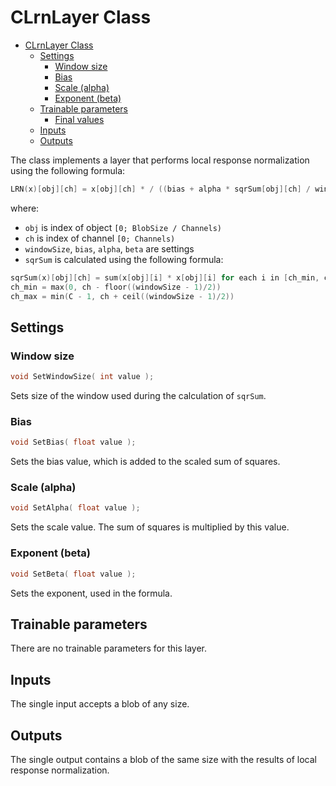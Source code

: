 # CLrnLayer Class

<!-- TOC -->

- [CLrnLayer Class](#clrn-class)
    - [Settings](#settings)
        - [Window size](#window-size)
        - [Bias](#bias)
        - [Scale (alpha)](#scale-(alpha))
        - [Exponent (beta)](#exponent-(beta))
    - [Trainable parameters](#trainable-parameters)
        - [Final values](#final-values)
    - [Inputs](#inputs)
    - [Outputs](#outputs)

<!-- /TOC -->

The class implements a layer that performs local response normalization using the following formula:

```c++
LRN(x)[obj][ch] = x[obj][ch] * / ((bias + alpha * sqrSum[obj][ch] / windowSize) ^ beta)
```

where:

- `obj` is index of object `[0; BlobSize / Channels)`
- `ch` is index of channel `[0; Channels)` 
- `windowSize`, `bias`, `alpha`, `beta` are settings
- `sqrSum` is calculated using the following formula:

```c++
sqrSum(x)[obj][ch] = sum(x[obj][i] * x[obj][i] for each i in [ch_min, ch_max])
ch_min = max(0, ch - floor((windowSize - 1)/2))
ch_max = min(C - 1, ch + ceil((windowSize - 1)/2))
```

## Settings

### Window size

```c++
void SetWindowSize( int value );
```

Sets size of the window used during the calculation of `sqrSum`.

### Bias

```c++
void SetBias( float value );
```

Sets the bias value, which is added to the scaled sum of squares.

### Scale (alpha)

```c++
void SetAlpha( float value );
```

Sets the scale value. The sum of squares is multiplied by this value.

### Exponent (beta)

```c++
void SetBeta( float value );
```

Sets the exponent, used in the formula.

## Trainable parameters

There are no trainable parameters for this layer.

## Inputs

The single input accepts a blob of any size.

## Outputs

The single output contains a blob of the same size with the results of local response normalization.
